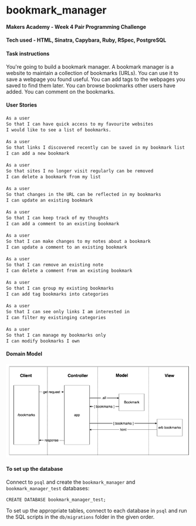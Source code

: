 # bookmark_manager

#### Makers Academy - Week 4 Pair Programming Challenge

#### Tech used - HTML, Sinatra, Capybara, Ruby, RSpec, PostgreSQL

#### Task instructions

You're going to build a bookmark manager. A bookmark manager is a website to maintain a collection of bookmarks (URLs). You can use it to save a webpage you found useful. You can add tags to the webpages you saved to find them later. You can browse bookmarks other users have added. You can comment on the bookmarks.

#### User Stories
```
As a user
So that I can have quick access to my favourite websites
I would like to see a list of bookmarks.

As a user
So that links I discovered recently can be saved in my bookmark list
I can add a new bookmark

As a user
So that sites I no longer visit regularly can be removed
I can delete a bookmark from my list

As a user
So that changes in the URL can be reflected in my bookmarks
I can update an existing bookmark

As a user
So that I can keep track of my thoughts 
I can add a comment to an existing bookmark

As a user
So that I can make changes to my notes about a bookmark
I can update a comment to an existing bookmark

As a user
So that I can remove an existing note  
I can delete a comment from an existing bookmark

As a user
So that I can group my existing bookmarks
I can add tag bookmarks into categories

As a user
So that I can see only links I am interested in
I can filter my existinging categories

As a user
So that I can manage my bookmarks only
I can modify bookmarks I own

```

#### Domain Model

![bookmark_manager domain model](./public/images/bookmark_manager_1.png)



#### To set up the database

Connect to `psql` and create the `bookmark_manager` and `bookmark_manager_test` databases:

```
CREATE DATABASE bookmark_manager_test;
```
To set up the appropriate tables, connect to each database in `psql` and run the SQL scripts in the `db/migrations` folder in the given order.